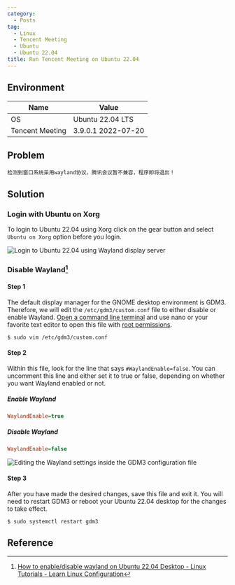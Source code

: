 ```yaml
---
category:
  - Posts
tag:
  - Linux
  - Tencent Meeting
  - Ubuntu
  - Ubuntu 22.04
title: Run Tencent Meeting on Ubuntu 22.04
---
```


## Environment

| Name            | Value              |
| --------------- | ------------------ |
| OS              | Ubuntu 22.04 LTS   |
| Tencent Meeting | 3.9.0.1 2022-07-20 |

## Problem

```shell-session
检测到窗口系统采用wayland协议，腾讯会议暂不兼容，程序即将退出！
```

## Solution

### Login with Ubuntu on Xorg

To login to Ubuntu 22.04 using Xorg click on the gear button and select `Ubuntu on Xorg` option before you login.

![Login to Ubuntu 22.04 using Wayland display server](https://linuxconfig.org/wp-content/uploads/2022/01/02-how-to-enable-disable-wayland-on-ubuntu-22-04-desktop.png)

### Disable Wayland[^1]

#### Step 1

The default display manager for the GNOME desktop environment is GDM3. Therefore, we will edit the `/etc/gdm3/custom.conf` file to either disable or enable Wayland. [Open a command line terminal](https://linuxconfig.org/how-to-open-a-terminal-on-ubuntu-xenial-xerus-16-04-linux) and use nano or your favorite text editor to open this file with [root permissions](https://linuxconfig.org/how-to-login-as-root-user-on-ubuntu-xenial-xerus-16-04-linux-desktop).

```shell-session
$ sudo vim /etc/gdm3/custom.conf
```

#### Step 2

Within this file, look for the line that says `#WaylandEnable=false`. You can uncomment this line and either set it to true or false, depending on whether you want Wayland enabled or not.

##### Enable Wayland

```ini
WaylandEnable=true
```

##### Disable Wayland

```ini
WaylandEnable=false
```

![Editing the Wayland settings inside the GDM3 configuration file](https://linuxconfig.org/wp-content/uploads/2022/01/01-how-to-enable-disable-wayland-on-ubuntu-22-04-desktop.png "Editing the Wayland settings inside the GDM3 configuration file")

#### Step 3

After you have made the desired changes, save this file and exit it. You will need to restart GDM3 or reboot your Ubuntu 22.04 desktop for the changes to take effect.

```shell-session
$ sudo systemctl restart gdm3
```

## Reference

[^1]: [How to enable/disable wayland on Ubuntu 22.04 Desktop - Linux Tutorials - Learn Linux Configuration](https://linuxconfig.org/how-to-enable-disable-wayland-on-ubuntu-22-04-desktop)
